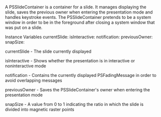 A PSSlideContainer is a container for a slide.
It manages displaying the slide, saves the previous owner when entering the presentation mode and handles keystroke events.
The PSSlideContainer pretends to be a system window in order to be in the foreground after closing a system window that was put on a slide.

Instance Variables
	currentSlide:		<PSSlide>
	isInteractive:		<Boolean>
	notification:		<PSFadingMessage>
	previousOwner:		<Morph>
	snapSize: 			<Number>

currentSlide
	- The slide currently displayed

isInteractive
	- Shows whether the presentation is in interactive or noninteractive mode

notification
	- Contains the currently displayed PSFadingMessage in order to avoid overlapping messages

previousOwner
	- Saves the PSSlideContainer's owner when entering the presentation mode

snapSize
	- A value from 0 to 1 indicating the ratio in which the slide is divided into magnetic raster points
